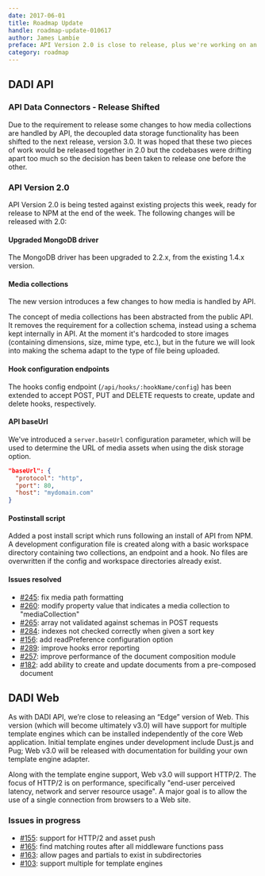```yaml
---
date: 2017-06-01
title: Roadmap Update
handle: roadmap-update-010617
author: James Lambie
preface: API Version 2.0 is close to release, plus we're working on an "Edge" version of DADI Web.
category: roadmap
---
```


## DADI API

### API Data Connectors - Release Shifted

Due to the requirement to release some changes to how media collections are handled by API, the decoupled data storage functionality has been shifted to the next release, version 3.0. It was hoped that these two pieces of work would be released together in 2.0 but the codebases were drifting apart too much so the decision has been taken to release one before the other.

### API Version 2.0

API Version 2.0 is being tested against existing projects this week, ready for release to NPM at the end of the week. The following changes will be released with 2.0:

#### Upgraded MongoDB driver
The MongoDB driver has been upgraded to 2.2.x, from the existing 1.4.x version.

#### Media collections
The new version introduces a few changes to how media is handled by API.

The concept of media collections has been abstracted from the public API. It removes the requirement for a collection schema, instead using a schema kept internally in API. At the moment it's hardcoded to store images (containing dimensions, size, mime type, etc.), but in the future we will look into making the schema adapt to the type of file being uploaded.

#### Hook configuration endpoints

The hooks config endpoint (`/api/hooks/:hookName/config`) has been extended to accept POST, PUT and DELETE requests to create, update and delete hooks, respectively.

#### API baseUrl

We've introduced a `server.baseUrl` configuration parameter, which will be used to determine the URL of media assets when using the disk storage option.

```json
"baseUrl": {
  "protocol": "http",
  "port": 80,
  "host": "mydomain.com"
}
```

#### Postinstall script

Added a post install script which runs following an install of API from NPM. A development configuration file is created along with a basic workspace directory containing two collections, an endpoint and a hook. No files are overwritten if the config and workspace directories already exist.

#### Issues resolved

* [#245](https://github.com/dadi/api/issues/245): fix media path formatting
* [#260](https://github.com/dadi/api/issues/260): modify property value that indicates a media collection to "mediaCollection"
* [#265](https://github.com/dadi/api/issues/265): array not validated against schemas in POST requests
* [#284](https://github.com/dadi/api/issues/284): indexes not checked correctly when given a sort key
* [#156](https://github.com/dadi/api/issues/156): add readPreference configuration option
* [#289](https://github.com/dadi/api/issues/289): improve hooks error reporting
* [#257](https://github.com/dadi/api/issues/257): improve performance of the document composition module
* [#182](https://github.com/dadi/api/issues/182): add ability to create and update documents from a pre-composed document


## DADI Web

As with DADI API, we’re close to releasing an “Edge” version of Web. This version (which will become ultimately v3.0) will have support for multiple template engines which can be installed independently of the core Web application. Initial template engines under development include Dust.js and Pug; Web v3.0 will be released with documentation for building your own template engine adapter. 

Along with the template engine support, Web v3.0 will support HTTP/2. The focus of HTTP/2 is on performance, specifically "end-user perceived latency, network and server resource usage". A major goal is to allow the use of a single connection from browsers to a Web site.


### Issues in progress

* [#155](https://github.com/dadi/web/issues/155): support for HTTP/2 and asset push
* [#165](https://github.com/dadi/web/issues/165): find matching routes after all middleware functions pass
* [#163](https://github.com/dadi/web/issues/163): allow pages and partials to exist in subdirectories
* [#103](https://github.com/dadi/web/issues/103): support multiple for template engines


